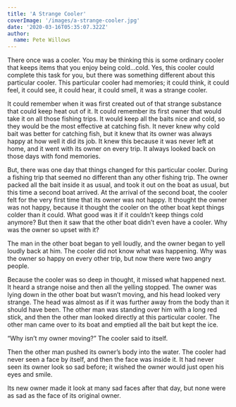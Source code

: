 ```yaml
---
title: 'A Strange Cooler'
coverImage: '/images/a-strange-cooler.jpg'
date: '2020-03-16T05:35:07.322Z'
author:
  name: Pete Willows
---
```


There once was a cooler. You may be thinking this is some ordinary cooler that keeps items that you enjoy being cold...cold. Yes, this cooler could complete this task for you, but there was something different about this particular cooler. This particular cooler had memories; it could think, it could feel, it could see, it could hear, it could smell, it was a strange cooler.

It could remember when it was first created out of that strange substance that could keep heat out of it. It could remember its first owner that would take it on all those fishing trips. It would keep all the baits nice and cold, so they would be the most effective at catching fish. It never knew why cold bait was better for catching fish, but it knew that its owner was always happy at how well it did its job. It knew this because it was never left at home, and it went with its owner on every trip. It always looked back on those days with fond memories.

But, there was one day that things changed for this particular cooler. During a fishing trip that seemed no different than any other fishing trip. The owner packed all the bait inside it as usual, and took it out on the boat as usual, but this time a second boat arrived. At the arrival of the second boat, the cooler felt for the very first time that its owner was not happy. It thought the owner was not happy, because it thought the cooler on the other boat kept things colder than it could. What good was it if it couldn’t keep things cold anymore? But then it saw that the other boat didn’t even have a cooler. Why was the owner so upset with it?

The man in the other boat began to yell loudly, and the owner began to yell loudly back at him. The cooler did not know what was happening. Why was the owner so happy on every other trip, but now there were two angry people.

Because the cooler was so deep in thought, it missed what happened next. It heard a strange noise and then all the yelling stopped. The owner was lying down in the other boat but wasn’t moving, and his head looked very strange. The head was almost as if it was further away from the body than it should have been. The other man was standing over him with a long red stick, and then the other man looked directly at this particular cooler. The other man came over to its boat and emptied all the bait but kept the ice.

“Why isn’t my owner moving?” The cooler said to itself.

Then the other man pushed its owner’s body into the water. The cooler had never seen a face by itself, and then the face was inside it. It had never seen its owner look so sad before; it wished the owner would just open his eyes and smile.

Its new owner made it look at many sad faces after that day, but none were as sad as the face of its original owner.